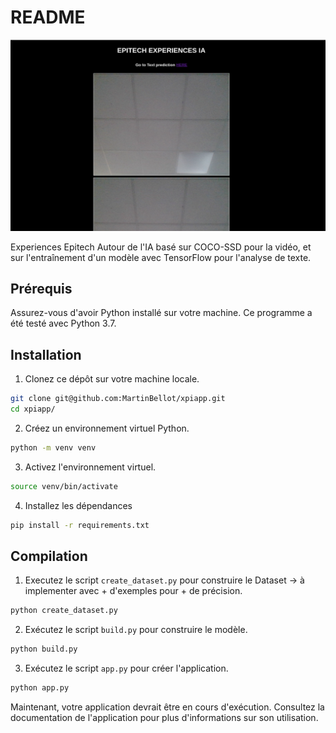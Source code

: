 # README

![pres](./assets/img.png)

Experiences Epitech Autour de l'IA basé sur COCO-SSD pour la vidéo, et sur l'entraînement d'un modèle avec TensorFlow pour l'analyse de texte.

## Prérequis

Assurez-vous d'avoir Python installé sur votre machine. Ce programme a été testé avec Python 3.7.

## Installation

1. Clonez ce dépôt sur votre machine locale.

```bash
git clone git@github.com:MartinBellot/xpiapp.git
cd xpiapp/
```

2. Créez un environnement virtuel Python.

```bash
python -m venv venv
```

3. Activez l'environnement virtuel.

```bash
source venv/bin/activate
```

4. Installez les dépendances

```bash
pip install -r requirements.txt
```

## Compilation

1. Executez le script `create_dataset.py` pour construire le Dataset -> à implementer avec + d'exemples pour + de précision.

```bash
python create_dataset.py
```

2. Exécutez le script `build.py` pour construire le modèle.

```bash
python build.py
```

3. Exécutez le script `app.py` pour créer l'application.

```bash
python app.py
```

Maintenant, votre application devrait être en cours d'exécution. Consultez la documentation de l'application pour plus d'informations sur son utilisation.